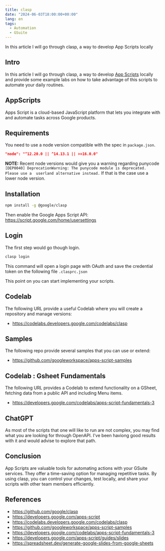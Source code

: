 ```yaml
---
title: clasp
date: "2024-06-03T18:00:00+00:00"
lang: en
tags:
  - Automation
  - GSuite
---
```


In this article I will go through clasp, a way to develop App Scripts locally

## Intro ##

In this article I will go through clasp, a way to develop [App Scripts](https://developers.google.com/apps-script) locally and provide some example labs on how to take advantage of this scripts to automate your daily routines.

## AppScripts ##

Apps Script is a cloud-based JavaScript platform that lets you integrate with and automate tasks across Google products.

## Requirements ##

You need to use a node version compatible with the spec in `package.json`.

```json
"node": "^12.20.0 || ^14.13.1 || >=16.0.0"
```

**NOTE:** Recent node versions would give you a warning regarding punycode `[DEP0040] DeprecationWarning: The punycode module is deprecated. Please use a  userland alternative instead.` If that is the case use a lower node version.

## Installation ##

```sh
npm install -g @google/clasp
```

Then enable the Google Apps Script API: <https://script.google.com/home/usersettings>

## Login ##

The first step would go though login.

```sh
clasp login
```

This command will open a login page with OAuth and save the credential token on the following file `.clasprc.json`

This point on you can start implementing your scripts.

## Codelab ##

The following URL provide a useful Codelab where you will create a repository and manage versions:

* <https://codelabs.developers.google.com/codelabs/clasp>

## Samples ##

The following repo provide several samples that you can use or extend:

* <https://github.com/googleworkspace/apps-script-samples>

## Codelab : Gsheet Fundamentals ##

The following URL provides a Codelab to extend functionality on a GSheet, fetching data from a public API and including Menu items.

* <https://developers.google.com/codelabs/apps-script-fundamentals-3>

## ChatGPT ##

As most of the scripts that one will like to run are not complex, you may find what you are looking for through OpenAPI. I've been haviong good results with it and would advise to explore that path.

## Conclusion ##

App Scripts are valuable tools for automating actions with your GSuite services. They offer a time-saving option for managing repetitive tasks. By using clasp, you can control your changes, test locally, and share your scripts with other team members efficiently.

## References ##

* <https://github.com/google/clasp>
* <https://developers.google.com/apps-script>
* <https://codelabs.developers.google.com/codelabs/clasp>
* <https://github.com/googleworkspace/apps-script-samples>
* <https://developers.google.com/codelabs/apps-script-fundamentals-3>
* <https://developers.google.com/apps-script/guides/slides>
* <https://spreadsheet.dev/generate-google-slides-from-google-sheets>
